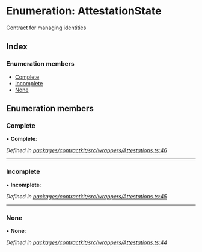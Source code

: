 # Enumeration: AttestationState

Contract for managing identities

## Index

### Enumeration members

* [Complete](_wrappers_attestations_.attestationstate.md#complete)
* [Incomplete](_wrappers_attestations_.attestationstate.md#incomplete)
* [None](_wrappers_attestations_.attestationstate.md#none)

## Enumeration members

###  Complete

• **Complete**:

*Defined in [packages/contractkit/src/wrappers/Attestations.ts:46](https://github.com/celo-org/celo-monorepo/blob/06adf8b7a/packages/contractkit/src/wrappers/Attestations.ts#L46)*

___

###  Incomplete

• **Incomplete**:

*Defined in [packages/contractkit/src/wrappers/Attestations.ts:45](https://github.com/celo-org/celo-monorepo/blob/06adf8b7a/packages/contractkit/src/wrappers/Attestations.ts#L45)*

___

###  None

• **None**:

*Defined in [packages/contractkit/src/wrappers/Attestations.ts:44](https://github.com/celo-org/celo-monorepo/blob/06adf8b7a/packages/contractkit/src/wrappers/Attestations.ts#L44)*
